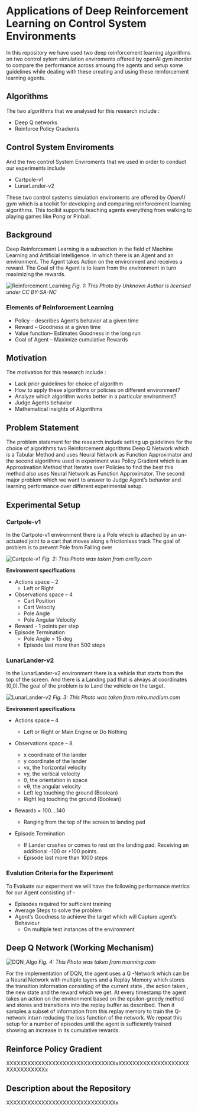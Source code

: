 # Applications of Deep Reinforcement Learning on Control System Environments
In this repository we have used two deep reinforcement learning algorithms on two 
control sytem simulation enviroments offered by openAI gym inorder to compare the performance across amoung the agents and setup some guidelines while dealing with these creating and using these reinforcement learning agents.

## Algorithms
The two algorithms that we analysed for this research include :
* Deep Q networks 
* Reinforce Policy Gradients

## Control System Enviroments
And the two control System Enviroments that we used in order to conduct our experiments include 
* Cartpole-v1
* LunarLander-v2

These two control systems simulation enviroments are offered by _OpenAI gym_ which is a toolkit for developing and comparing reinforcement learning algorithms. This toolkit supports teaching agents everything from walking to playing games like Pong or Pinball.

## Background

Deep Reinforcement Learning is a subsection in the field of Machine Learning and Artificial Intelligence.
In which there is an Agent and an environment. The Agent takes Action on the environment and receives a reward. The Goal of the Agent is to learn from the environment in turn maximizing the rewards.

![Reinforcement Learning](https://h3abionet.github.io/H3ABioNet-ML-glossary/figures/RL.png)
*Fig. 1: This Photo by Unknown Author is licensed under CC BY-SA-NC*


### Elements of Reinforcement Learning

* Policy – describes Agent’s behavior at a given time
* Reward – Goodness at a given time
* Value function– Estimates Goodness in the long run
* Goal of Agent – Maximize cumulative Rewards 

## Motivation
The motivation for this research include : 
* Lack prior guidelines for choice of algorithm
* How to apply these algorithms or policies on different environment?
* Analyze which algorithm works better in a particular environment?
* Judge Agents behavior
* Mathematical insights of Algorithms

## Problem Statement

The problem statement for the research include
setting up guidelines for the choice of algorithms
two Reinforcement algorithms Deep Q Network which is a Tabular Method and uses Neural Network as Function Approximator
and the second algorithms used in experiment was Policy Gradient which is an Approximation Method
that Iterates over Policies to find the best
this method also uses Neural Network as Function Approximator. The second major problem which we want to answer to Judge Agent’s behavior and learning performance over different experimental setup.

## Experimental Setup
### Cartpole-v1

In the Cartpole-v1 environment there is a Pole which is attached by an un-actuated joint to a cart
that moves along a frictionless track
The goal of problem is to prevent Pole from Falling over 

![Cartpole-v1](https://www.oreilly.com/library/view/hands-on-q-learning-with/9781789345803/assets/9170409d-15f1-453b-816a-6f601a89fcf2.png)
*Fig. 2: This Photo was taken from oreilly.com*


**Environment specifications**
* Actions space – 2 
    * Left or Right
* Observations space – 4
    * Cart Position
    * Cart Velocity
    * Pole Angle
    * Pole Angular Velocity
* Reward - 1 points per step
* Episode Termination
    * Pole Angle > 15 deg
    * Episode last more than 500 steps

### LunarLander-v2
In the LunarLander-v2 environment there is a vehicle that starts from the top of the screen.
And there is a Landing pad that is always at coordinates (0,0).The goal of the problem is to  Land the vehicle on the target.

![LunarLander-v2](https://miro.medium.com/max/1346/1*i7lxpgt2K3Q8lgEPJu3_xA.png)
*Fig. 3: This Photo was taken from miro.medium.com*

**Environment specifications**
* Actions space – 4 
    * Left or Right or Main Engine or Do Nothing
* Observations space – 8
    * x coordinate of the lander
    * y coordinate of the lander
    * vx, the horizontal velocity
    * vy, the vertical velocity
    * θ, the orientation in space
    * vθ, the angular velocity
    * Left leg touching the ground (Boolean)
    * Right leg touching the ground (Boolean)

* Rewards = 100....140 
    * Ranging from the top of the  screen to landing pad
* Episode Termination
    * If Lander crashes or comes to rest on the landing pad. Receiving an additional -100 or +100 points.
    * Episode last more than 1000 steps

### Evalution Criteria for the Experiment
To Evaluate our experiment we will have the following performance metrics for our Agent consisting of - 
* Episodes required for sufficient training
* Average Steps to solve the problem
* Agent‘s Goodness to achieve the target which will Capture agent‘s Behaviour 
    * On multiple test instances of the environment

## Deep Q Network (Working Mechanism)

![DQN_Algo](https://drek4537l1klr.cloudfront.net/zai/Figures/03fig13_alt.jpg)
*Fig. 4: This Photo was taken from manning.com*

For the implementation of DQN, the agent uses a Q -Network which can be a Neural Network with multiple layers and a Replay Memory which stores the transition information consisting of the current state , the action taken , the new state and the reward which we get.
At every timestamp the agent takes an action on the environment based on the epsilon-greedy method and stores and transitions into the replay buffer as described.
Then it samples a subset of information from this replay memory to train the Q-network inturn reducing the loss function of the network. We repeat this setup for a number of episodes until the agent is sufficiently trained showing an increase in its cumulative rewards.


## Reinforce Policy Gradient
XXXXXXXXXXXXXXXXXXXXXXXXXXXXXXXxXXXXXXXXXXXXXXXXXXXXXXXXXXXXXXXx

## Description about the Repository

XXXXXXXXXXXXXXXXXXXXXXXXXXXXXXXx



